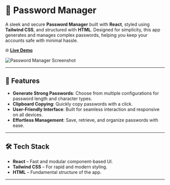 # 🔐 Password Manager

A sleek and secure **Password Manager** built with **React**, styled using **Tailwind CSS**, and structured with **HTML**. Designed for simplicity, this app generates and manages complex passwords, helping you keep your accounts safe with minimal hassle.

🌐 **[Live Demo](https://mehedi832766.github.io/05passwordGen/)**

![Password Manager Screenshot](![image](https://github.com/user-attachments/assets/68528ad8-b580-4889-beda-bce8231c1698)
) <!-- Replace with your actual screenshot URL -->

---

## 🚀 Features

- **Generate Strong Passwords**: Choose from multiple configurations for password length and character types.
- **Clipboard Copying**: Quickly copy passwords with a click.
- **User-Friendly Interface**: Built for seamless interaction and responsive on all devices.
- **Effortless Management**: Save, retrieve, and organize passwords with ease.

---

## 🛠️ Tech Stack

- **React** – Fast and modular component-based UI.
- **Tailwind CSS** – For rapid and modern styling.
- **HTML** – Fundamental structure of the app.

---
